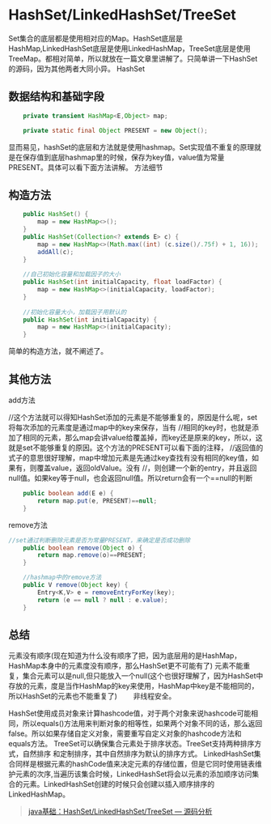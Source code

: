 # HashSet/LinkedHashSet/TreeSet
Set集合的底层都是使用相对应的Map。HashSet底层是HashMap,LinkedHashSet底层是使用LinkedHashMap，TreeSet底层是使用TreeMap。都相对简单，所以就放在一篇文章里讲解了。只简单讲一下HashSet的源码，因为其他两者大同小异。
HashSet
## 数据结构和基础字段
```java
    private transient HashMap<E,Object> map;

    private static final Object PRESENT = new Object();
```
显而易见，hashSet的底层和方法就是使用hashmap。Set实现值不重复的原理就是在保存值到底层hashmap里的时候，保存为key值，value值为常量PRESENT。具体可以看下面方法讲解。
方法细节
## 构造方法
```java
    public HashSet() {
        map = new HashMap<>();
    }
    public HashSet(Collection<? extends E> c) {
        map = new HashMap<>(Math.max((int) (c.size()/.75f) + 1, 16));
        addAll(c);
    }
    
    //自己初始化容量和加载因子的大小
    public HashSet(int initialCapacity, float loadFactor) {
        map = new HashMap<>(initialCapacity, loadFactor);
    }
    
    //初始化容量大小，加载因子用默认的
    public HashSet(int initialCapacity) {
        map = new HashMap<>(initialCapacity);
    }
```
简单的构造方法，就不阐述了。
## 其他方法
add方法

//这个方法就可以得知HashSet添加的元素是不能够重复的，原因是什么呢，set将每次添加的元素度是通过map中的key来保存，当有
//相同的key时，也就是添加了相同的元素，那么map会讲value给覆盖掉，而key还是原来的key，所以，这就是set不能够重复的原因。这个方法的PRESENT可以看下面的注释，
//返回值的式子的意思很好理解，map中增加元素是先通过key查找有没有相同的key值，如果有，则覆盖value，返回oldValue。没有
//，则创建一个新的entry，并且返回null值。如果key等于null，也会返回null值。所以return会有一个==null的判断
```java
    public boolean add(E e) {
        return map.put(e, PRESENT)==null;
    }
```
remove方法
```java
//set通过判断删除元素是否为常量PRESENT，来确定是否成功删除
    public boolean remove(Object o) {
        return map.remove(o)==PRESENT;
    }

    //hashmap中的remove方法
    public V remove(Object key) {
        Entry<K,V> e = removeEntryForKey(key);
        return (e == null ? null : e.value);
    }
```

## 总结

元素没有顺序(现在知道为什么没有顺序了把，因为底层用的是HashMap，HashMap本身中的元素度没有顺序，那么HashSet更不可能有了)
元素不能重复，集合元素可以是null,但只能放入一个null(这个也很好理解了，因为HashSet中存放的元素，度是当作HashMap的key来使用，HashMap中key是不能相同的，所以HashSet的元素也不能重复了)  
非线程安全。

HashSet使用成员对象来计算hashcode值，对于两个对象来说hashcode可能相同，所以equals()方法用来判断对象的相等性，如果两个对象不同的话，那么返回false。所以如果存储自定义对象，需要重写自定义对象的hashcode方法和equals方法。
TreeSet可以确保集合元素处于排序状态。TreeSet支持两种排序方式，自然排序 和定制排序，其中自然排序为默认的排序方式。
LinkedHashSet集合同样是根据元素的hashCode值来决定元素的存储位置，但是它同时使用链表维护元素的次序,当遍历该集合时候，LinkedHashSet将会以元素的添加顺序访问集合的元素。LinkedHashSet创建的时候只会创建以插入顺序排序的LinkedHashMap。

> [java基础：HashSet/LinkedHashSet/TreeSet — 源码分析](https://juejin.cn/post/6844903752277688327)

